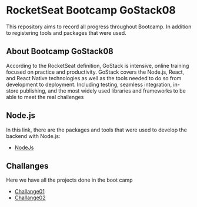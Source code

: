 # RocketSeat Bootcamp GoStack08
This repository aims to record all progress throughout Bootcamp. In addition to registering tools and packages that were used.

## About Bootcamp GoStack08
According to the RocketSeat definition, GoStack is intensive, online training focused on practice and productivity. GoStack covers the Node.js, React, and React Native technologies as well as the tools needed to do so from development to deployment. Including testing, seamless integration, in-store publishing, and the most widely used libraries and frameworks to be able to meet the real challenges

## Node.js
In this link, there are the packages and tools that were used to develop the backend with Node.js:
* [NodeJs](https://github.com/AlvaroYmagawa/GoStack8/tree/master/Node.js)


## Challanges
Here we have all the projects done in the boot camp
* [Challange01](https://github.com/AlvaroYmagawa/GoStack08-Challenge01)
* [Challange02](https://github.com/AlvaroYmagawa/GoStack08-Meetapp)



